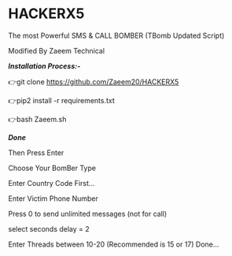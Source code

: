 # HACKERX5
The most Powerful SMS &amp; CALL BOMBER (TBomb Updated Script)

Modified By Zaeem Technical

***Installation Process:-***

👉git clone https://github.com/Zaeem20/HACKERX5

👉pip2 install -r requirements.txt

👉bash Zaeem.sh

***Done***

Then Press Enter

Choose Your BomBer Type

Enter Country Code First...

Enter Victim Phone Number

Press 0 to send unlimited messages (not for call)

select seconds delay = 2

Enter Threads between 10-20 (Recommended is 15 or 17)
Done...
